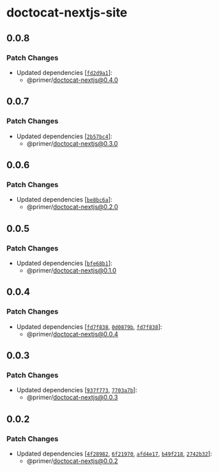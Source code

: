 # doctocat-nextjs-site

## 0.0.8

### Patch Changes

- Updated dependencies [[`fd2d9a1`](https://github.com/primer/doctocat-nextjs/commit/fd2d9a1ffde630fd8c8548f6bdf30d8d7a07faaa)]:
  - @primer/doctocat-nextjs@0.4.0

## 0.0.7

### Patch Changes

- Updated dependencies [[`2b57bc4`](https://github.com/primer/doctocat-nextjs/commit/2b57bc456efc03c99255ca90098ca3e035da1206)]:
  - @primer/doctocat-nextjs@0.3.0

## 0.0.6

### Patch Changes

- Updated dependencies [[`be8bc6a`](https://github.com/primer/doctocat-nextjs/commit/be8bc6af733ba40bdd4393b876b2653017d7e846)]:
  - @primer/doctocat-nextjs@0.2.0

## 0.0.5

### Patch Changes

- Updated dependencies [[`bfe68b1`](https://github.com/primer/doctocat-nextjs/commit/bfe68b14e8e3b4383ea41dcbf47373df8a130567)]:
  - @primer/doctocat-nextjs@0.1.0

## 0.0.4

### Patch Changes

- Updated dependencies [[`fd7f838`](https://github.com/primer/doctocat-nextjs/commit/fd7f83883152512b34dd7601346c03fe53e3ffb3), [`0d0879b`](https://github.com/primer/doctocat-nextjs/commit/0d0879b8e732e74a50861e22a0ff534d0e191a45), [`fd7f838`](https://github.com/primer/doctocat-nextjs/commit/fd7f83883152512b34dd7601346c03fe53e3ffb3)]:
  - @primer/doctocat-nextjs@0.0.4

## 0.0.3

### Patch Changes

- Updated dependencies [[`937f773`](https://github.com/primer/doctocat-nextjs/commit/937f77385bc6c4d2c6289d0a6f12122373789f73), [`7703a7b`](https://github.com/primer/doctocat-nextjs/commit/7703a7b86bc906ff981a7f864a9916c963a35087)]:
  - @primer/doctocat-nextjs@0.0.3

## 0.0.2

### Patch Changes

- Updated dependencies [[`4f28982`](https://github.com/primer/doctocat-nextjs/commit/4f28982e327e75f199f28fad987f1e827deafeb2), [`6f21970`](https://github.com/primer/doctocat-nextjs/commit/6f21970c74f7635be89fc4cd20376d7fe5ca35e7), [`afd4e17`](https://github.com/primer/doctocat-nextjs/commit/afd4e1762f6294a14942d415c693319a874cd3fb), [`b49f218`](https://github.com/primer/doctocat-nextjs/commit/b49f218e9bbc2de720476e21888956bee6081967), [`2742b32`](https://github.com/primer/doctocat-nextjs/commit/2742b3214e7a53416d23f0459dc389f7c22cf5a1)]:
  - @primer/doctocat-nextjs@0.0.2
